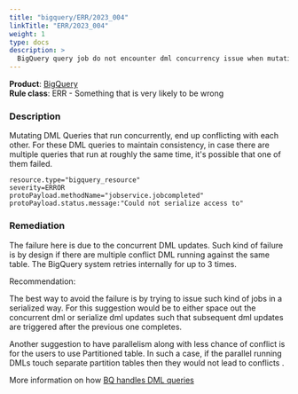 ```yaml
---
title: "bigquery/ERR/2023_004"
linkTitle: "ERR/2023_004"
weight: 1
type: docs
description: >
  BigQuery query job do not encounter dml concurrency issue when mutating concurrently.
---
```


**Product**: [BigQuery](https://cloud.google.com/bigquery)\
**Rule class**: ERR - Something that is very likely to be wrong

### Description

Mutating DML Queries that run concurrently, end up conflicting with each other. For these DML queries to maintain consistency, in case there are multiple queries that run at roughly the same time, it's possible that one of them failed.

```
resource.type="bigquery_resource"
severity=ERROR
protoPayload.methodName="jobservice.jobcompleted"
protoPayload.status.message:"Could not serialize access to"
```

### Remediation

The failure here is due to the concurrent DML updates. Such kind of failure is by design if there are multiple conflict DML running against the same table. The BigQuery system retries internally for up to 3 times.

Recommendation:

The best way to avoid the failure is by trying to issue such kind of jobs in a serialized way. For this suggestion would be to either space out the concurrent dml or serialize dml updates such that subsequent dml updates are triggered after the previous one completes.

Another suggestion to have parallelism along with less chance of conflict is for the users to use Partitioned table. In such a case, if the parallel running DMLs touch separate partition tables then they would not lead to conflicts .

More information on how [BQ handles DML queries](https://cloud.google.com/blog/products/data-analytics/dml-without-limits-now-in-bigquery)
